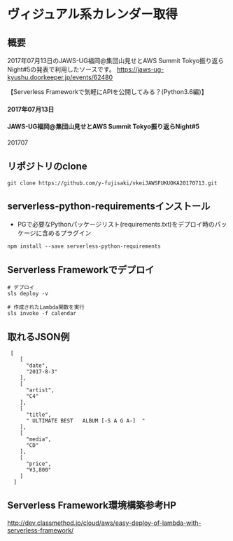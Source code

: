 # ヴィジュアル系カレンダー取得
## 概要
2017年07月13日のJAWS-UG福岡@集団山見せとAWS Summit Tokyo振り返らNight#5の発表で利用したソースです。
https://jaws-ug-kyushu.doorkeeper.jp/events/62480

【Serverless Frameworkで気軽にAPIを公開してみる？(Python3.6編)】

#### 2017年07月13日<br>
#### JAWS-UG福岡@集団山見せとAWS Summit Tokyo振り返らNight#5

201707

## リポジトリのclone
```
git clone https://github.com/y-fujisaki/vkeiJAWSFUKUOKA20170713.git
```


## serverless-python-requirementsインストール
* PGで必要なPythonパッケージリスト(requirements.txt)をデプロイ時のパッケージに含めるプラグイン

```
npm install --save serverless-python-requirements
```

## Serverless Frameworkでデプロイ
```
# デプロイ
sls deploy -v 

# 作成されたLambda関数を実行
sls invoke -f calendar
```

## 取れるJSON例
```
 [
    [
      "date",
      "2017-8-3"
    ],
    [
      "artist",
      "C4"
    ],
    [
      "title",
      " ULTIMATE BEST   ALBUM [-S A G A-]  "
    ],
    [
      "media",
      "CD"
    ],
    [
      "price",
      "¥3,800"
    ]
  ]
```

## Serverless Framework環境構築参考HP

http://dev.classmethod.jp/cloud/aws/easy-deploy-of-lambda-with-serverless-framework/